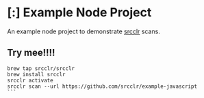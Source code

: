 # [:] Example Node Project

An example node project to demonstrate [srcclr](https://www.srcclr.com) scans.

## Try mee!!!!

```````
brew tap srcclr/srcclr
brew install srcclr
srcclr activate
srcclr scan --url https://github.com/srcclr/example-javascript
```
